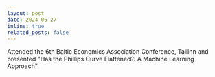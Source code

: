 ```yaml
---
layout: post
date: 2024-06-27
inline: true
related_posts: false
---
```


Attended the 6th Baltic Economics Association Conference, Tallinn and presented "Has the Phillips Curve Flattened?: A Machine Learning Approach".
